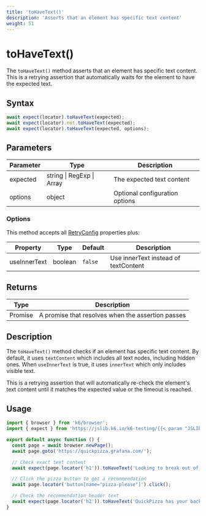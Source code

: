 ```yaml
---
title: 'toHaveText()'
description: 'Asserts that an element has specific text content'
weight: 51
---
```


# toHaveText()

The `toHaveText()` method asserts that an element has specific text content. This is a retrying assertion that automatically waits for the element to have the expected text.

## Syntax

<!-- eslint-skip -->
<!-- md-k6:skip -->

```javascript
await expect(locator).toHaveText(expected);
await expect(locator).not.toHaveText(expected);
await expect(locator).toHaveText(expected, options);
```

## Parameters

| Parameter | Type                      | Description                    |
| --------- | ------------------------- | ------------------------------ |
| expected  | string \| RegExp \| Array | The expected text content      |
| options   | object                    | Optional configuration options |

### Options

This method accepts all [RetryConfig](https://grafana.com/docs/k6/<K6_VERSION>/javascript-api/jslib/k6-testing/retrying-assertions/retryconfig) properties plus:

| Property     | Type    | Default | Description                          |
| ------------ | ------- | ------- | ------------------------------------ |
| useInnerText | boolean | `false` | Use innerText instead of textContent |

## Returns

| Type          | Description                                       |
| ------------- | ------------------------------------------------- |
| Promise<void> | A promise that resolves when the assertion passes |

## Description

The `toHaveText()` method checks if an element has specific text content. By default, it uses `textContent` which includes all text nodes, including hidden ones. When `useInnerText` is true, it uses `innerText` which only includes visible text.

This is a retrying assertion that will automatically re-check the element's text content until it matches the expected value or the timeout is reached.

## Usage

<!-- md-k6:skip -->

```javascript
import { browser } from 'k6/browser';
import { expect } from 'https://jslib.k6.io/k6-testing/{{< param "JSLIB_TESTING_VERSION" >}}/index.js';

export default async function () {
  const page = await browser.newPage();
  await page.goto('https://quickpizza.grafana.com/');

  // Check exact text content
  await expect(page.locator('h1')).toHaveText('Looking to break out of your pizza routine?');

  // Click the pizza button to get a recommendation
  await page.locator('button[name="pizza-please"]').click();

  // Check the recommendation header text
  await expect(page.locator('h2')).toHaveText('QuickPizza has your back!');
}
```

